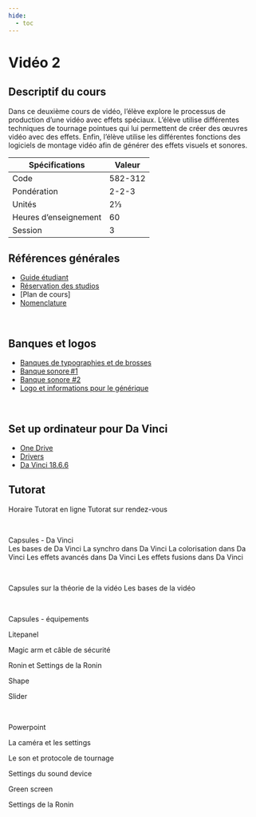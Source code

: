 ```yaml
---
hide:
  - toc
---
```


# Vidéo 2

## Descriptif du cours

Dans ce deuxième cours de vidéo, l’élève explore le processus de production d’une vidéo avec effets spéciaux. L’élève utilise différentes techniques de tournage pointues qui lui permettent de créer des œuvres vidéo avec des effets. Enfin, l’élève utilise les différentes fonctions des logiciels de montage vidéo afin de générer des effets visuels et sonores.

| Spécifications        | Valeur  |
| --------------------- | ------- |
| Code                  | 582-312 |
| Pondération           | 2-2-3   |
| Unités                | 2⅓      |
| Heures d’enseignement | 60      |
| Session               | 3       |

## Références générales 
* [Guide étudiant](https://teams.microsoft.com/_#/school/tab::9a8e708c-0d50-445f-8661-476b729789eb/G%C3%A9n%C3%A9ral?threadId=19:0df14bbe83b542679a319fb4fa0dcea8@thread.tacv2&ctx=channel)
* [Réservation des studios](https://teamup.com/ks5tb2ed4b9yetgo9v)
* [Plan de cours] 
* [Nomenclature](https://cmontmorency365-my.sharepoint.com/:f:/g/personal/flpilote_cmontmorency_qc_ca/Egxvu2I7VNZDvAxg55EcdwwBvyNQVrcsSEwzqSNguUPo7Q?e=E4hJZZ)

  

## Banques et logos 
* [Banques de typographies et de brosses](https://cmontmorency365-my.sharepoint.com/:f:/g/personal/flpilote_cmontmorency_qc_ca/Egxvu2I7VNZDvAxg55EcdwwBvyNQVrcsSEwzqSNguUPo7Q?e=E4hJZZ)
* [Banque sonore #1](https://cmontmorency365-my.sharepoint.com/:f:/g/personal/flpilote_cmontmorency_qc_ca/EuoQmY1AZSRDhoU86zpeEKcBCTqcRGj6W1jfdmEU7iOEdg?e=L0ICKW)
* [Banque sonore #2](https://cmontmorency365-my.sharepoint.com/:f:/g/personal/timmontmorency_cmontmorency_qc_ca1/EpYjUtlJJqpFiWedxFbbDY0BWlZ3kcjUMrTFk_UEgHjw2Q?e=LMtZvF)
* [Logo et informations pour le générique](https://cmontmorency365-my.sharepoint.com/:f:/g/personal/timmontmorency_cmontmorency_qc_ca1/EpYjUtlJJqpFiWedxFbbDY0BWlZ3kcjUMrTFk_UEgHjw2Q?e=LMtZvF)

  

## Set up ordinateur pour Da Vinci 
* [One Drive](https://cmontmorency365-my.sharepoint.com/:f:/g/personal/flpilote_cmontmorency_qc_ca/EhNBfilME3xAiU3-iMZ6huwB9LxUBFyyN7NDQvFZfOPBjg?e=QcCewX)
* [Drivers](https://cmontmorency365-my.sharepoint.com/:f:/g/personal/flpilote_cmontmorency_qc_ca/EhNBfilME3xAiU3-iMZ6huwB9LxUBFyyN7NDQvFZfOPBjg?e=QcCewX)
* [Da Vinci 18.6.6](https://www.blackmagicdesign.com/support/)

 

## Tutorat 
Horaire 
Tutorat en ligne 
Tutorat sur rendez-vous  

  

Capsules - Da Vinci   
Les bases de Da Vinci 
La synchro dans Da Vinci 
La colorisation dans Da Vinci 
Les effets avancés dans Da Vinci 
Les effets fusions dans Da Vinci 

  

Capsules sur la théorie de la vidéo 
Les bases de la vidéo 

  

Capsules - équipements 

Litepanel 

Magic arm et câble de sécurité 

Ronin et Settings de la Ronin 

Shape 

Slider 

  

Powerpoint 

La caméra et les settings 

Le son et protocole de tournage  

Settings du sound device 

Green screen  

Settings de la Ronin 

  

  
